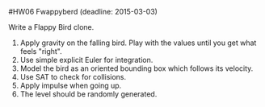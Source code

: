 #HW06 Fwappyberd  (deadline: 2015-03-03)

Write a Flappy Bird clone.

1. Apply gravity on the falling bird. Play with the values until you get what feels "right".
2. Use simple explicit Euler for integration.
3. Model the bird as an oriented bounding box which follows its velocity.
4. Use SAT to check for collisions.
5. Apply impulse when going up.
6. The level should be randomly generated.
